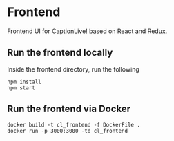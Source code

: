 # Frontend
Frontend UI for CaptionLive! based on React and Redux.

## Run the frontend locally
Inside the frontend directory, run the following
```
npm install
npm start
```

## Run the frontend via Docker
```
docker build -t cl_frontend -f DockerFile .
docker run -p 3000:3000 -td cl_frontend
```
